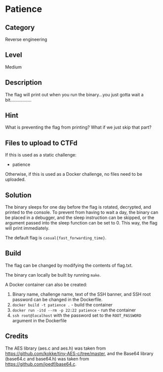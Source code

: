 # Patience

## Category

Reverse engineering

## Level

Medium

## Description

The flag will print out when you run the binary...you just gotta wait a bit.................

## Hint

What is preventing the flag from printing? What if we just skip that part?

## Files to upload to CTFd

If this is used as a static challenge:

* patience

Otherwise, if this is used as a Docker challenge, no files need to be uploaded.

## Solution

The binary sleeps for one day before the flag is rotated, decrypted, and printed to the console.
To prevent from having to wait a day, the binary can be placed in a debugger, and the sleep
instruction can be skipped, or the argument passed into the sleep function can be set to 0. This
way, the flag will print immediately.

The default flag is `casual{fast_forwarding_time}`.

## Build

The flag can be changed by modifying the contents of flag.txt.

The binary can locally be built by running `make`.

A Docker container can also be created:

1. Binary name, challenge name, text of the SSH banner, and SSH root password can be changed in the
Dockerfile.
2. `docker build -t patience .` - build the container
3. `docker run -itd --rm -p 22:22 patience` - run the container
4. `ssh root@localhost` with the password set to the `ROOT_PASSWORD` argument in the Dockerfile

## Credits

The AES library (aes.c and aes.h) was taken from https://github.com/kokke/tiny-AES-c/tree/master,
and the Base64 library (base64.c and base64.h) was taken from https://github.com/joedf/base64.c.
